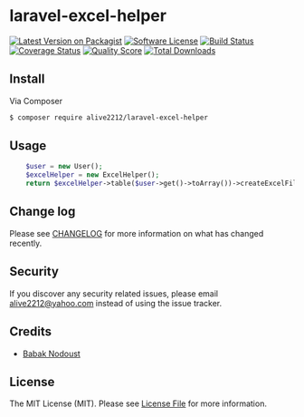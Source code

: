 # laravel-excel-helper

[![Latest Version on Packagist][ico-version]][link-packagist]
[![Software License][ico-license]](LICENSE.md)
[![Build Status][ico-travis]][link-travis]
[![Coverage Status][ico-scrutinizer]][link-scrutinizer]
[![Quality Score][ico-code-quality]][link-code-quality]
[![Total Downloads][ico-downloads]][link-downloads]

## Install

Via Composer

``` bash
$ composer require alive2212/laravel-excel-helper
```

## Usage

``` php
    $user = new User();
    $excelHelper = new ExcelHelper();
    return $excelHelper->table($user->get()->toArray())->createExcelFile()->download();
```

## Change log

Please see [CHANGELOG](CHANGELOG.md) for more information on what has changed recently.

## Security

If you discover any security related issues, please email alive2212@yahoo.com instead of using the issue tracker.

## Credits

- [Babak Nodoust][link-author]
## License

The MIT License (MIT). Please see [License File](LICENSE.md) for more information.

[ico-version]: https://img.shields.io/packagist/v/Alive2212/laravel-excel-helper.svg?style=flat-square
[ico-license]: https://img.shields.io/badge/license-MIT-brightgreen.svg?style=flat-square
[ico-travis]: https://img.shields.io/travis/Alive2212/LaravelExcelHelper/master.svg?style=flat-square
[ico-scrutinizer]: https://img.shields.io/scrutinizer/coverage/g/Alive2212/LaravelExcelHelper.svg?style=flat-square
[ico-code-quality]: https://img.shields.io/scrutinizer/g/Alive2212/LaravelExcelHelper.svg?style=flat-square
[ico-downloads]: https://img.shields.io/packagist/dt/Alive2212/laravel-excel-helper.svg?style=flat-square

[link-packagist]: https://packagist.org/packages/alive2212/laravel-excel-helper
[link-travis]: https://travis-ci.org/Alive2212/LaravelExcelHelper
[link-scrutinizer]: https://scrutinizer-ci.com/g/Alive2212/LaravelExcelHelper/code-structure
[link-code-quality]: https://scrutinizer-ci.com/g/Alive2212/LaravelExcelHelper
[link-downloads]: https://packagist.org/packages/Alive2212/laravel-excel-helper
[link-author]: https://github.com/https://github.com/Alive2212
[link-contributors]: ../../contributors
